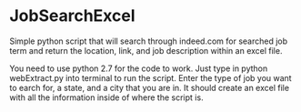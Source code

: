# JobSearchExcel
Simple python script that will search through indeed.com for searched job term and return the location, link, and job description within an excel file.

You need to use python 2.7 for the code to work. Just type in python webExtract.py into terminal to run the script.
Enter the type of job you want to earch for, a state, and a city that you are in.
It should create an excel file with all the information inside of where the script is.
